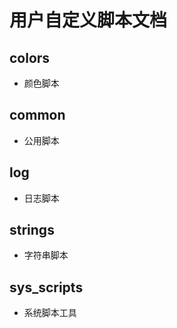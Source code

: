 # 用户自定义脚本文档

## colors
* 颜色脚本

## common
* 公用脚本

## log
* 日志脚本

## strings
* 字符串脚本

## sys_scripts
* 系统脚本工具


